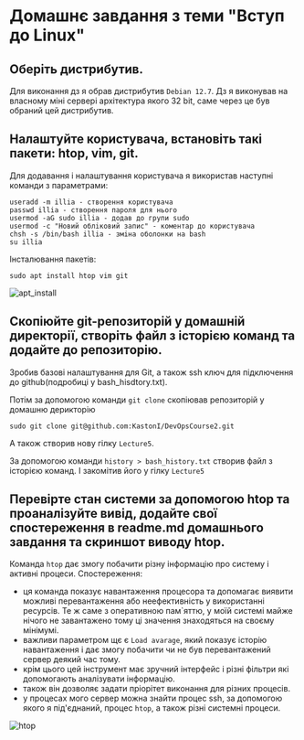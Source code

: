 # Домашнє завдання з теми "Вступ до Linux"

## Оберіть дистрибутив.
 
 Для виконання дз я обрав дистрибутив `Debian 12.7`. Дз я виконував на власному мiнi серверi архiтектура якого 32 bit, саме через це був обраний цей дистрибутив. 

## Налаштуйте користувача, встановіть такі пакети: htop, vim, git.

Для додавання i налаштування користувача я використав наступнi команди з параметрами:

    useradd -m illia - створення користувача
	passwd illia - створення пароля для нього
	usermod -aG sudo illia - додав до групи sudo
	usermod -c "Новий облiковий запис" - коментар до користувача
	chsh -s /bin/bash illia - змiна оболонки на bash
	su illia 

Iнсталювання пакетiв:

	sudo apt install htop vim git

![apt_install](https://github.com/user-attachments/assets/0e1fd174-0c99-44ad-b788-3985daa227b0)


## Скопіюйте git-репозиторій у домашній директорії, створіть файл з історією команд та додайте до репозиторію. 

Зробив базовi налаштування для Git, а також ssh ключ для пiдключення до github(подробицi у bash_hisdtory.txt).

Потiм за допомогою команди `git clone` скопiював репозиторiй у домашню дерикторiю

    sudo git clone git@github.com:KastonI/DevOpsCourse2.git

А також створив нову гiлку `Lecture5`.

За допомогою команди `history > bash_history.txt` створив файл з iсторiєю команд. I закомiтив його у гiлку `Lecture5`

## Перевірте стан системи за допомогою htop та проаналізуйте вивід, додайте свої спостереження в readme.md домашнього завдання та скриншот виводу htop.

Команда `htop` дає змогу побачити рiзну iнформацiю про систему i активнi процеси.
Спостереження: 
 - ця команда показує навантаження процесора та допомагає виявити можливі перевантаження або неефективність у використанні ресурсів. Те ж саме з оперативною пам`яттю, у моїй системi майже нiчого не завантажено тому цi значення знаходяться на своєму мiнiмумi.
 - важливи параметром щє є `Load avarage`, який показує iсторiю навантаження i дає змогу побачити чи не був перевантажений сервер деякий час тому.
 - крiм цього цей iнструмент має зручний iнтерфейс i рiзнi фiльтри якi допомогають аналiзувати iнформацiю.
 - також вiн дозволяє задати прiорiтет виконання для рiзних процесiв.
 - у процесах мого сервер можна знайти процес ssh, за допомогою якого я пiд'єднаний, процес `htop`, а також рiзнi системнi процеси.


![htop](https://github.com/user-attachments/assets/d945e003-7e8d-42d4-96b1-50e06a4bbec1)

 
